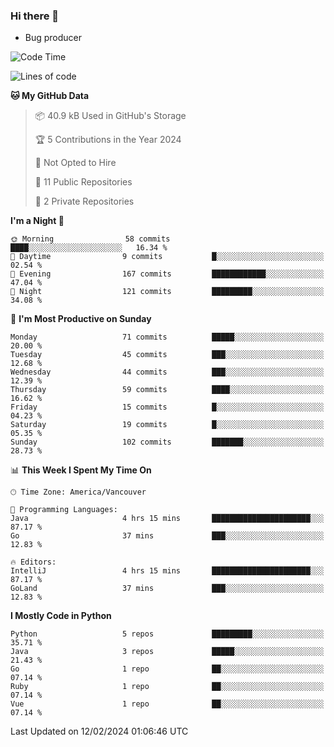 ### Hi there 👋
* Bug producer


<!--START_SECTION:waka-->
![Code Time](http://img.shields.io/badge/Code%20Time-1%2C067%20hrs%2038%20mins-blue)

![Lines of code](https://img.shields.io/badge/From%20Hello%20World%20I%27ve%20Written-83.0%20thousand%20lines%20of%20code-blue)

**🐱 My GitHub Data** 

> 📦 40.9 kB Used in GitHub's Storage 
 > 
> 🏆 5 Contributions in the Year 2024
 > 
> 🚫 Not Opted to Hire
 > 
> 📜 11 Public Repositories 
 > 
> 🔑 2 Private Repositories 
 > 
**I'm a Night 🦉** 

```text
🌞 Morning                58 commits          ████░░░░░░░░░░░░░░░░░░░░░   16.34 % 
🌆 Daytime                9 commits           █░░░░░░░░░░░░░░░░░░░░░░░░   02.54 % 
🌃 Evening                167 commits         ████████████░░░░░░░░░░░░░   47.04 % 
🌙 Night                  121 commits         █████████░░░░░░░░░░░░░░░░   34.08 % 
```
📅 **I'm Most Productive on Sunday** 

```text
Monday                   71 commits          █████░░░░░░░░░░░░░░░░░░░░   20.00 % 
Tuesday                  45 commits          ███░░░░░░░░░░░░░░░░░░░░░░   12.68 % 
Wednesday                44 commits          ███░░░░░░░░░░░░░░░░░░░░░░   12.39 % 
Thursday                 59 commits          ████░░░░░░░░░░░░░░░░░░░░░   16.62 % 
Friday                   15 commits          █░░░░░░░░░░░░░░░░░░░░░░░░   04.23 % 
Saturday                 19 commits          █░░░░░░░░░░░░░░░░░░░░░░░░   05.35 % 
Sunday                   102 commits         ███████░░░░░░░░░░░░░░░░░░   28.73 % 
```


📊 **This Week I Spent My Time On** 

```text
🕑︎ Time Zone: America/Vancouver

💬 Programming Languages: 
Java                     4 hrs 15 mins       ██████████████████████░░░   87.17 % 
Go                       37 mins             ███░░░░░░░░░░░░░░░░░░░░░░   12.83 % 

🔥 Editors: 
IntelliJ                 4 hrs 15 mins       ██████████████████████░░░   87.17 % 
GoLand                   37 mins             ███░░░░░░░░░░░░░░░░░░░░░░   12.83 % 
```

**I Mostly Code in Python** 

```text
Python                   5 repos             █████████░░░░░░░░░░░░░░░░   35.71 % 
Java                     3 repos             █████░░░░░░░░░░░░░░░░░░░░   21.43 % 
Go                       1 repo              ██░░░░░░░░░░░░░░░░░░░░░░░   07.14 % 
Ruby                     1 repo              ██░░░░░░░░░░░░░░░░░░░░░░░   07.14 % 
Vue                      1 repo              ██░░░░░░░░░░░░░░░░░░░░░░░   07.14 % 
```




 Last Updated on 12/02/2024 01:06:46 UTC
<!--END_SECTION:waka-->
